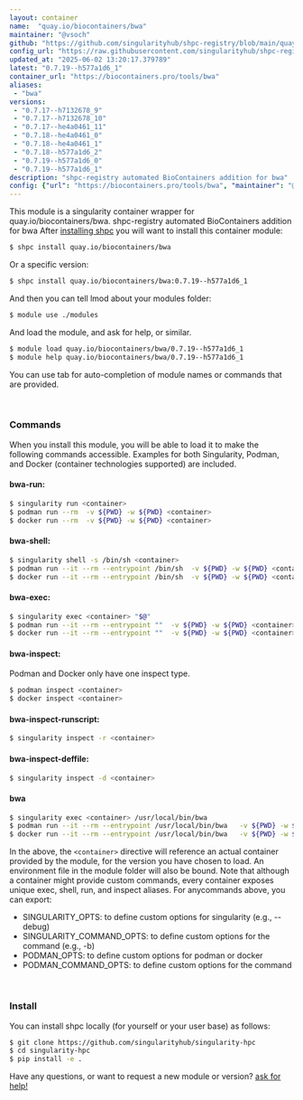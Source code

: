 ```yaml
---
layout: container
name:  "quay.io/biocontainers/bwa"
maintainer: "@vsoch"
github: "https://github.com/singularityhub/shpc-registry/blob/main/quay.io/biocontainers/bwa/container.yaml"
config_url: "https://raw.githubusercontent.com/singularityhub/shpc-registry/main/quay.io/biocontainers/bwa/container.yaml"
updated_at: "2025-06-02 13:20:17.379789"
latest: "0.7.19--h577a1d6_1"
container_url: "https://biocontainers.pro/tools/bwa"
aliases:
 - "bwa"
versions:
 - "0.7.17--h7132678_9"
 - "0.7.17--h7132678_10"
 - "0.7.17--he4a0461_11"
 - "0.7.18--he4a0461_0"
 - "0.7.18--he4a0461_1"
 - "0.7.18--h577a1d6_2"
 - "0.7.19--h577a1d6_0"
 - "0.7.19--h577a1d6_1"
description: "shpc-registry automated BioContainers addition for bwa"
config: {"url": "https://biocontainers.pro/tools/bwa", "maintainer": "@vsoch", "description": "shpc-registry automated BioContainers addition for bwa", "latest": {"0.7.19--h577a1d6_1": "sha256:99a35e5ee4e9c329e8746c4689890b97a3ac5620cb36d374cba69ba52016e72a"}, "tags": {"0.7.17--h7132678_9": "sha256:07822e4293a8c59755b295c448b9541db6c9bdbfdedb010bdbdcc1e1e935370f", "0.7.17--h7132678_10": "sha256:f9063141d8c5da87da76392b3a152b927b2913d47373f1874d76f14634b3f684", "0.7.17--he4a0461_11": "sha256:652ca694adcb54ca799c22b843c086d570875ef14334a90ffeab0e1beb5f5741", "0.7.18--he4a0461_0": "sha256:a8ea7d74457b55395e35f1e4200e3ac4a44e3f7c4b361d7628da86cec2133e03", "0.7.18--he4a0461_1": "sha256:239581ff47177f05f40d82709cf4bb9f0b391a729e1e299b82c6516f04cb69a4", "0.7.18--h577a1d6_2": "sha256:c5d0c7ca366aa58f479e01f50cc99c35b6707c7e6d87fb919e7cd03a21ff4e89", "0.7.19--h577a1d6_0": "sha256:a803937b2e587497085114b1860627fd80e94840cca6241895426c0ddff19036", "0.7.19--h577a1d6_1": "sha256:99a35e5ee4e9c329e8746c4689890b97a3ac5620cb36d374cba69ba52016e72a"}, "docker": "quay.io/biocontainers/bwa", "aliases": {"bwa": "/usr/local/bin/bwa"}}
---
```


This module is a singularity container wrapper for quay.io/biocontainers/bwa.
shpc-registry automated BioContainers addition for bwa
After [installing shpc](#install) you will want to install this container module:


```bash
$ shpc install quay.io/biocontainers/bwa
```

Or a specific version:

```bash
$ shpc install quay.io/biocontainers/bwa:0.7.19--h577a1d6_1
```

And then you can tell lmod about your modules folder:

```bash
$ module use ./modules
```

And load the module, and ask for help, or similar.

```bash
$ module load quay.io/biocontainers/bwa/0.7.19--h577a1d6_1
$ module help quay.io/biocontainers/bwa/0.7.19--h577a1d6_1
```

You can use tab for auto-completion of module names or commands that are provided.

<br>

### Commands

When you install this module, you will be able to load it to make the following commands accessible.
Examples for both Singularity, Podman, and Docker (container technologies supported) are included.

#### bwa-run:

```bash
$ singularity run <container>
$ podman run --rm  -v ${PWD} -w ${PWD} <container>
$ docker run --rm  -v ${PWD} -w ${PWD} <container>
```

#### bwa-shell:

```bash
$ singularity shell -s /bin/sh <container>
$ podman run --it --rm --entrypoint /bin/sh  -v ${PWD} -w ${PWD} <container>
$ docker run --it --rm --entrypoint /bin/sh  -v ${PWD} -w ${PWD} <container>
```

#### bwa-exec:

```bash
$ singularity exec <container> "$@"
$ podman run --it --rm --entrypoint ""  -v ${PWD} -w ${PWD} <container> "$@"
$ docker run --it --rm --entrypoint ""  -v ${PWD} -w ${PWD} <container> "$@"
```

#### bwa-inspect:

Podman and Docker only have one inspect type.

```bash
$ podman inspect <container>
$ docker inspect <container>
```

#### bwa-inspect-runscript:

```bash
$ singularity inspect -r <container>
```

#### bwa-inspect-deffile:

```bash
$ singularity inspect -d <container>
```


#### bwa

```bash
$ singularity exec <container> /usr/local/bin/bwa
$ podman run --it --rm --entrypoint /usr/local/bin/bwa   -v ${PWD} -w ${PWD} <container> -c " $@"
$ docker run --it --rm --entrypoint /usr/local/bin/bwa   -v ${PWD} -w ${PWD} <container> -c " $@"
```



In the above, the `<container>` directive will reference an actual container provided
by the module, for the version you have chosen to load. An environment file in the
module folder will also be bound. Note that although a container
might provide custom commands, every container exposes unique exec, shell, run, and
inspect aliases. For anycommands above, you can export:

 - SINGULARITY_OPTS: to define custom options for singularity (e.g., --debug)
 - SINGULARITY_COMMAND_OPTS: to define custom options for the command (e.g., -b)
 - PODMAN_OPTS: to define custom options for podman or docker
 - PODMAN_COMMAND_OPTS: to define custom options for the command

<br>

### Install

You can install shpc locally (for yourself or your user base) as follows:

```bash
$ git clone https://github.com/singularityhub/singularity-hpc
$ cd singularity-hpc
$ pip install -e .
```

Have any questions, or want to request a new module or version? [ask for help!](https://github.com/singularityhub/singularity-hpc/issues)